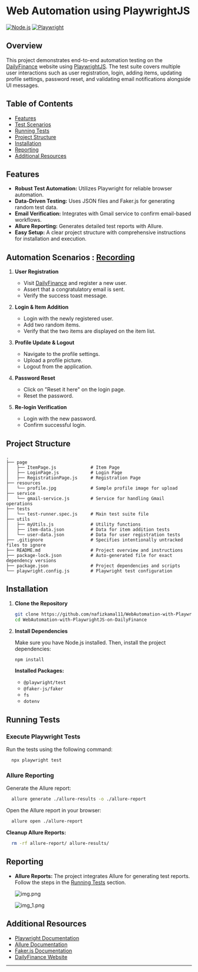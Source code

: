 # Web Automation using PlaywrightJS

[![Node.js](https://img.shields.io/badge/Node.js-%3E%3D12-brightgreen)](https://nodejs.org/en/)
[![Playwright](https://img.shields.io/badge/Playwright-%3E%3D1.0-blue)](https://playwright.dev/)

## Overview

This project demonstrates end-to-end automation testing on the [DailyFinance](https://dailyfinance.roadtocareer.net/) website using [PlaywrightJS](https://playwright.dev/). The test suite covers multiple user interactions such as user registration, login, adding items, updating profile settings, password reset, and validating email notifications alongside UI messages.

## Table of Contents

- [Features](#features)
- [Test Scenarios](#test-scenarios)
- [Running Tests](#running-tests)
- [Project Structure](#project-structure)
- [Installation](#installation)
- [Reporting](#reporting)
- [Additional Resources](#additional-resources)

## Features

- **Robust Test Automation:** Utilizes Playwright for reliable browser automation.
- **Data-Driven Testing:** Uses JSON files and Faker.js for generating random test data.
- **Email Verification:** Integrates with Gmail service to confirm email-based workflows.
- **Allure Reporting:** Generates detailed test reports with Allure.
- **Easy Setup:** A clear project structure with comprehensive instructions for installation and execution.


## Automation Scenarios : [Recording](https://go.screenpal.com/watch/cTn1ILnheNg)

1. **User Registration**
    - Visit [DailyFinance](https://dailyfinance.roadtocareer.net/) and register a new user.
    - Assert that a congratulatory email is sent.
    - Verify the success toast message.

2. **Login & Item Addition**
    - Login with the newly registered user.
    - Add two random items.
    - Verify that the two items are displayed on the item list.

3. **Profile Update & Logout**
    - Navigate to the profile settings.
    - Upload a profile picture.
    - Logout from the application.

4. **Password Reset**
    - Click on "Reset it here" on the login page.
    - Reset the password.

5. **Re-login Verification**
    - Login with the new password.
    - Confirm successful login.

## Project Structure

```plaintext
.
├── page
│   ├── ItemPage.js             # Item Page
│   ├── LoginPage.js            # Login Page
│   ├── RegistrationPage.js     # Registration Page
├── resources
│   └── profile.jpg             # Sample profile image for upload
├── service
│   └── gmail-service.js        # Service for handling Gmail operations
├── tests
│   └── test-runner.spec.js     # Main test suite file
├── utils
│   ├── myUtils.js              # Utility functions
│   ├── item-data.json          # Data for item addition tests
│   └── user-data.json          # Data for user registration tests
├── .gitignore                  # Specifies intentionally untracked files to ignore
├── README.md                   # Project overview and instructions
├── package-lock.json           # Auto-generated file for exact dependency versions
├── package.json                # Project dependencies and scripts
└── playwright.config.js        # Playwright test configuration
```

## Installation

1. **Clone the Repository**

   ```bash
   git clone https://github.com/nafizkamal11/WebAutomation-with-PlaywrightJS-on-DailyFinance.git
   cd WebAutomation-with-PlaywrightJS-on-DailyFinance
   ```

2. **Install Dependencies**

   Make sure you have Node.js installed. Then, install the project dependencies:

   ```bash
   npm install
   ```

   **Installed Packages:**
    - `@playwright/test`
    - `@faker-js/faker`
    - `fs`
    - `dotenv`

## Running Tests

### Execute Playwright Tests

Run the tests using the following command:

```bash
  npx playwright test
```

### Allure Reporting

Generate the Allure report:

```bash
  allure generate ./allure-results -o ./allure-report
```

Open the Allure report in your browser:

```bash
  allure open ./allure-report
```

**Cleanup Allure Reports:**

```bash
  rm -rf allure-report/ allure-results/
```


## Reporting

- **Allure Reports:** The project integrates Allure for generating test reports. Follow the steps in the [Running Tests](#running-tests) section.

    ![img.png](img.png)
  
    ![img_1.png](img_1.png)

## Additional Resources

- [Playwright Documentation](https://playwright.dev/docs/intro)
- [Allure Documentation](https://docs.qameta.io/allure/)
- [Faker.js Documentation](https://fakerjs.dev/)
- [DailyFinance Website](https://dailyfinance.roadtocareer.net/)

---